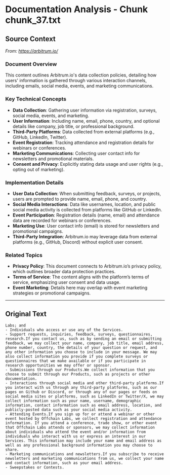 # Documentation Analysis - Chunk chunk_37.txt

## Source Context
*From: https://arbitrum.io/*

### Document Overview  
This content outlines Arbitrum.io's data collection policies, detailing how users' information is gathered through various interaction channels, including emails, social media, events, and marketing communications.  

### Key Technical Concepts  
- **Data Collection**: Gathering user information via registration, surveys, social media, events, and marketing.  
- **User Information**: Including name, email, phone, country, and optional details like company, job title, or professional background.  
- **Third-Party Platforms**: Data collected from external platforms (e.g., GitHub, LinkedIn, Twitter).  
- **Event Registration**: Tracking attendance and registration details for webinars or conferences.  
- **Marketing Communications**: Collecting user contact info for newsletters and promotional materials.  
- **Consent and Privacy**: Explicitly stating data usage and user rights (e.g., opting out of marketing).  

### Implementation Details  
- **User Data Collection**: When submitting feedback, surveys, or projects, users are prompted to provide name, email, phone, and country.  
- **Social Media Interactions**: Data like usernames, location, and public social media activity is collected from platforms like GitHub or LinkedIn.  
- **Event Participation**: Registration details (name, email) and attendance data are recorded for webinars or conferences.  
- **Marketing Use**: User contact info (email) is stored for newsletters and promotional campaigns.  
- **Third-Party Integration**: Arbitrum.io may leverage data from external platforms (e.g., GitHub, Discord) without explicit user consent.  

### Related Topics  
- **Privacy Policy**: This document connects to Arbitrum.io’s privacy policy, which outlines broader data protection practices.  
- **Terms of Service**: The content aligns with the platform’s terms of service, emphasizing user consent and data usage.  
- **Event Marketing**: Details here may overlap with event marketing strategies or promotional campaigns.

---

## Original Text
```
Labs; and
- Individuals who access or use any of the Services.
- Support requests, inquiries, feedback, surveys, questionnaires, research.If you contact us, such as by sending an email or submitting feedback, we may collect your name, company, job title, email address, phone number, country, the details of your question or request, and any other information you choose to include in your message. We may also collect information you provide if you complete surveys or questionnaires that we make available or if you participate in research opportunities we may offer or sponsor.
- Submissions through our Products.We collect information that you choose to submit through our Products, such as projects or other documentation.
- Interactions through social media and other third-party platforms.If you interact with us through any third-party platforms, such as our pages on Github or Discord, or through any of our pages or feeds on social media sites or platforms, such as LinkedIn or Twitter/X, we may collect information such as your name, username, demographic information, contact information such as email address, location, and publicly-posted data such as your social media activity.
- Attending Events.If you sign up for or attend a webinar or other event hosted by Offchain Labs, we collect registration and attendance information. If you attend a conference, trade show, or other event that Offchain Labs attends or sponsors, we may collect information about individuals who attend the event and/or information from individuals who interact with us or express an interest in our Services. This information may include your name and email address as well as any professional background information you may choose to share.
- Marketing communications and newsletters.If you subscribe to receive newsletters and marketing communications from us, we collect your name and contact information, such as your email address.
- Sweepstakes or Contests.
```